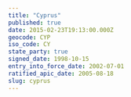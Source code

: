 ```yaml
---
title: "Cyprus"
published: true
date: 2015-02-23T19:13:00.000Z
geocode: CYP
iso_code: CY
state_party: true
signed_date: 1998-10-15
entry_into_force_date: 2002-07-01
ratified_apic_date: 2005-08-18
slug: cyprus
---
```

